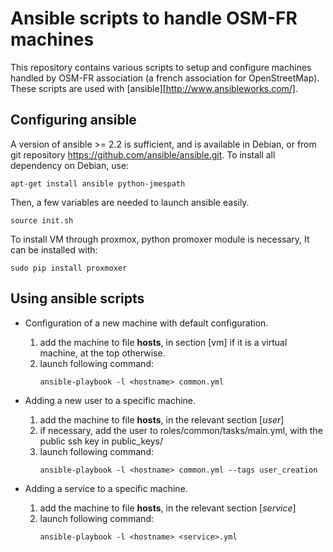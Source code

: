 Ansible scripts to handle OSM-FR machines
=========================================

This repository contains various scripts to setup and configure machines
handled by OSM-FR association (a french association for OpenStreetMap). These
scripts are used with [ansible][http://www.ansibleworks.com/].


Configuring ansible
-------------------

A version of ansible >= 2.2 is sufficient, and is available in Debian,
or from git repository https://github.com/ansible/ansible.git. To install all
dependency on Debian, use:

    apt-get install ansible python-jmespath

Then, a few variables are needed to launch ansible easily.

    source init.sh

To install VM through proxmox, python promoxer module is necessary, It can be
installed with:

    sudo pip install proxmoxer


Using ansible scripts
---------------------

* Configuration of a new machine with default configuration.
  1. add the machine to file **hosts**, in section [vm] if it is a virtual
machine, at the top otherwise.
  2. launch following command:
        ```
        ansible-playbook -l <hostname> common.yml
        ```

* Adding a new user to a specific machine.
  1. add the machine to file **hosts**, in the relevant section [*user*]
  2. if necessary, add the user to roles/common/tasks/main.yml, with the public
ssh key in public\_keys/<user>
  3. launch following command:
        ```
        ansible-playbook -l <hostname> common.yml --tags user_creation
        ```

* Adding a service to a specific machine.
  1. add the machine to file **hosts**, in the relevant section [*service*]
  2. launch following command:
        ```
        ansible-playbook -l <hostname> <service>.yml
        ```
